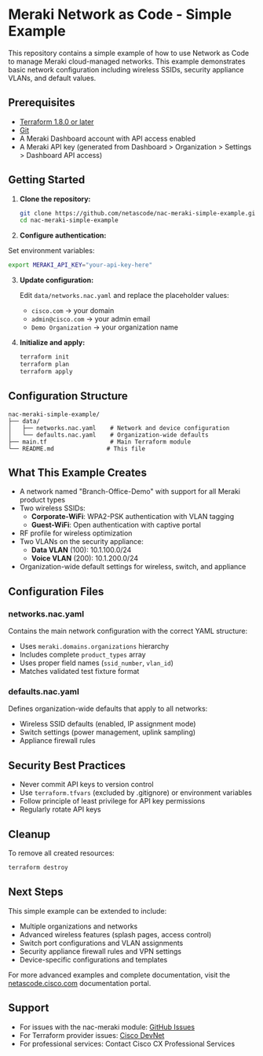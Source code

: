 # Meraki Network as Code - Simple Example

This repository contains a simple example of how to use Network as Code to manage Meraki cloud-managed networks. This example demonstrates basic network configuration including wireless SSIDs, security appliance VLANs, and default values.

## Prerequisites

- [Terraform 1.8.0 or later](https://www.terraform.io/downloads)
- [Git](https://github.com/git-guides/install-git)
- A Meraki Dashboard account with API access enabled
- A Meraki API key (generated from Dashboard > Organization > Settings > Dashboard API access)

## Getting Started

1. **Clone the repository:**
   ```bash
   git clone https://github.com/netascode/nac-meraki-simple-example.git
   cd nac-meraki-simple-example
   ```

2. **Configure authentication:**
   
Set environment variables:
   ```bash
   export MERAKI_API_KEY="your-api-key-here"
   ```

3. **Update configuration:**
   
   Edit `data/networks.nac.yaml` and replace the placeholder values:
   - `cisco.com` → your domain
   - `admin@cisco.com` → your admin email
   - `Demo Organization` → your organization name

4. **Initialize and apply:**
   ```bash
   terraform init
   terraform plan
   terraform apply
   ```

## Configuration Structure

```
nac-meraki-simple-example/
├── data/
│   ├── networks.nac.yaml    # Network and device configuration
│   └── defaults.nac.yaml    # Organization-wide defaults
├── main.tf                  # Main Terraform module
└── README.md               # This file
```

## What This Example Creates

- A network named "Branch-Office-Demo" with support for all Meraki product types
- Two wireless SSIDs:
  - **Corporate-WiFi**: WPA2-PSK authentication with VLAN tagging
  - **Guest-WiFi**: Open authentication with captive portal
- RF profile for wireless optimization
- Two VLANs on the security appliance:
  - **Data VLAN** (100): 10.1.100.0/24 
  - **Voice VLAN** (200): 10.1.200.0/24
- Organization-wide default settings for wireless, switch, and appliance

## Configuration Files

### networks.nac.yaml

Contains the main network configuration with the correct YAML structure:
- Uses `meraki.domains.organizations` hierarchy
- Includes complete `product_types` array
- Uses proper field names (`ssid_number`, `vlan_id`)
- Matches validated test fixture format

### defaults.nac.yaml

Defines organization-wide defaults that apply to all networks:
- Wireless SSID defaults (enabled, IP assignment mode)
- Switch settings (power management, uplink sampling)
- Appliance firewall rules

## Security Best Practices

- Never commit API keys to version control
- Use `terraform.tfvars` (excluded by .gitignore) or environment variables
- Follow principle of least privilege for API key permissions
- Regularly rotate API keys

## Cleanup

To remove all created resources:
```bash
terraform destroy
```

## Next Steps

This simple example can be extended to include:
- Multiple organizations and networks
- Advanced wireless features (splash pages, access control)
- Switch port configurations and VLAN assignments
- Security appliance firewall rules and VPN settings
- Device-specific configurations and templates

For more advanced examples and complete documentation, visit the [netascode.cisco.com](https://netascode.cisco.com) documentation portal.

## Support

- For issues with the nac-meraki module: [GitHub Issues](https://github.com/netascode/terraform-meraki-nac-meraki/issues)
- For Terraform provider issues: [Cisco DevNet](https://github.com/cisco-en-programmability/terraform-provider-meraki)
- For professional services: Contact Cisco CX Professional Services
